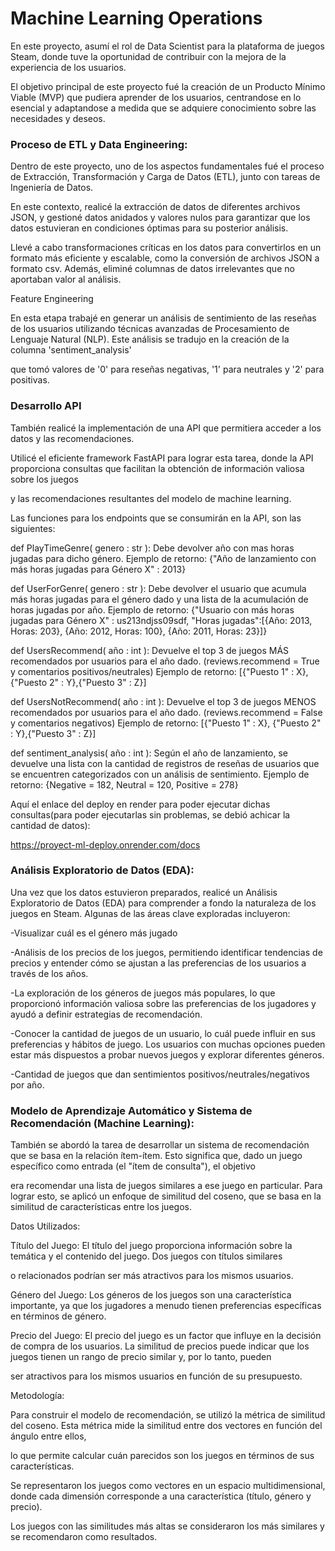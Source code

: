 #  Machine Learning Operations

En este proyecto, asumí el rol de Data Scientist para la plataforma de juegos Steam, donde tuve la oportunidad de contribuir con la mejora de la experiencia de los usuarios.

El objetivo principal de este proyecto fué la creación de un Producto Mínimo Viable (MVP) que pudiera aprender de los usuarios, centrandose en lo esencial y adaptandose a medida que se adquiere conocimiento sobre las necesidades y deseos.


###  Proceso de ETL y Data Engineering:


Dentro de este proyecto, uno de los aspectos fundamentales fué el proceso de Extracción, Transformación y Carga de Datos (ETL), junto con tareas de Ingeniería de Datos.

En este contexto, realicé la extracción de datos de diferentes archivos JSON, y gestioné datos anidados y valores nulos para garantizar que los datos estuvieran en condiciones óptimas para su posterior análisis.

Llevé a cabo transformaciones críticas en los datos para convertirlos en un formato más eficiente y escalable, como la conversión de archivos JSON a formato csv. Además, eliminé columnas de datos irrelevantes que no aportaban valor al análisis.

Feature Engineering

En esta etapa trabajé en generar un análisis de sentimiento de las reseñas de los usuarios utilizando técnicas avanzadas de Procesamiento de Lenguaje Natural (NLP). Este análisis se tradujo en la creación de la columna 'sentiment_analysis'

que tomó valores de '0' para reseñas negativas, '1' para neutrales y '2' para positivas. 


###  Desarrollo API


También realicé la implementación de una API que permitiera acceder a los datos y las recomendaciones.

Utilicé el eficiente framework FastAPI para lograr esta tarea, donde la API proporciona consultas que facilitan la obtención de información valiosa sobre los juegos 

y las recomendaciones resultantes del modelo de machine learning. 

Las funciones para los endpoints que se consumirán en la API, son las siguientes:

def PlayTimeGenre( genero : str ): Debe devolver año con mas horas jugadas para dicho género.
Ejemplo de retorno: {"Año de lanzamiento con más horas jugadas para Género X" : 2013}

def UserForGenre( genero : str ): Debe devolver el usuario que acumula más horas jugadas para el género dado y una lista de la acumulación de horas jugadas por año.
Ejemplo de retorno: {"Usuario con más horas jugadas para Género X" : us213ndjss09sdf, "Horas jugadas":[{Año: 2013, Horas: 203}, {Año: 2012, Horas: 100}, {Año: 2011, Horas: 23}]}

def UsersRecommend( año : int ): Devuelve el top 3 de juegos MÁS recomendados por usuarios para el año dado. (reviews.recommend = True y comentarios positivos/neutrales)
Ejemplo de retorno: [{"Puesto 1" : X}, {"Puesto 2" : Y},{"Puesto 3" : Z}]

def UsersNotRecommend( año : int ): Devuelve el top 3 de juegos MENOS recomendados por usuarios para el año dado. (reviews.recommend = False y comentarios negativos)
Ejemplo de retorno: [{"Puesto 1" : X}, {"Puesto 2" : Y},{"Puesto 3" : Z}]

def sentiment_analysis( año : int ): Según el año de lanzamiento, se devuelve una lista con la cantidad de registros de reseñas de usuarios que se encuentren categorizados con un análisis de sentimiento.
Ejemplo de retorno: {Negative = 182, Neutral = 120, Positive = 278}

Aquí el enlace del deploy en render para poder ejecutar dichas consultas(para poder ejecutarlas sin problemas, se debió achicar la cantidad de datos):

https://proyect-ml-deploy.onrender.com/docs


###  Análisis Exploratorio de Datos (EDA):


Una vez que los datos estuvieron preparados, realicé un Análisis Exploratorio de Datos (EDA) para comprender a fondo la naturaleza de los juegos en Steam. Algunas de las áreas clave exploradas incluyeron:

-Visualizar cuál es el género más jugado

-Análisis de los precios de los juegos, permitiendo identificar tendencias de precios y entender cómo se ajustan a las preferencias de los usuarios a través de los años.

-La exploración de los géneros de juegos más populares, lo que proporcionó información valiosa sobre las preferencias de los jugadores y ayudó a definir estrategias de recomendación.

-Conocer la cantidad de juegos de un usuario, lo cuál puede influir en sus preferencias y hábitos de juego. Los usuarios con muchas opciones pueden estar más dispuestos a probar nuevos juegos y explorar diferentes géneros.

-Cantidad de juegos que dan sentimientos positivos/neutrales/negativos por año.


### Modelo de Aprendizaje Automático y Sistema de Recomendación (Machine Learning):



También se abordó la tarea de desarrollar un sistema de recomendación que se basa en la relación ítem-ítem. Esto significa que, dado un juego específico como entrada (el "ítem de consulta"), el objetivo 

era recomendar una lista de juegos similares a ese juego en particular. Para lograr esto, se aplicó un enfoque de similitud del coseno, que se basa en la similitud de características entre los juegos.

Datos Utilizados:

Título del Juego: El título del juego proporciona información sobre la temática y el contenido del juego. Dos juegos con títulos similares 

o relacionados podrían ser más atractivos para los mismos usuarios.

Género del Juego: Los géneros de los juegos son una característica importante, ya que los jugadores a menudo tienen preferencias específicas en términos de género.

Precio del Juego: El precio del juego es un factor que influye en la decisión de compra de los usuarios. La similitud de precios puede indicar que los juegos tienen un rango de precio similar y, por lo tanto, pueden 

ser atractivos para los mismos usuarios en función de su presupuesto.

Metodología:

Para construir el modelo de recomendación, se utilizó la métrica de similitud del coseno. Esta métrica mide la similitud entre dos vectores en función del ángulo entre ellos, 

lo que permite calcular cuán parecidos son los juegos en términos de sus características.

Se representaron los juegos como vectores en un espacio multidimensional, donde cada dimensión corresponde a una característica (título, género y precio).

Los juegos con las similitudes más altas se consideraron los más similares y se recomendaron como resultados.





